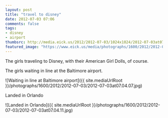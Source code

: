 ```yaml
---
layout: post
title: "travel to disney"
date: 2012-07-03 07:06
comments: false
tags: 
- disney
- airport
thumbsrc: http://media.eick.us/2012/2012-07-03/1024x1024/2012-07-03at07.04.11.jpg
featured_image: "https://www.eick.us/media/photographs/1600/2012/2012-07-03/2012-07-03at07.04.07.jpg"
---
```

The girls traveling to Disney, with their American Girl Dolls, of course.

The girls waiting in line at the Baltimore airport.

![Waiting in line at Baltimore airport]({{ site.mediaUrlRoot }}/photographs/1600/2012/2012-07-03/2012-07-03at07.04.07.jpg)


Landed in Orlando

![Landed in Orlando]({{ site.mediaUrlRoot }}/photographs/1600/2012/2012-07-03/2012-07-03at07.04.11.jpg)



